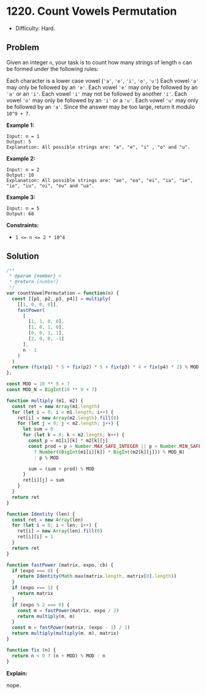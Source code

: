 # 1220. Count Vowels Permutation
- Difficulty: Hard.

## Problem

Given an integer `n`, your task is to count how many strings of length `n` can be formed under the following rules:

Each character is a lower case vowel (`'a'`, `'e'`, `'i'`, `'o'`, `'u'`)
Each vowel `'a'` may only be followed by an `'e'`.
Each vowel `'e'` may only be followed by an `'a'` or an `'i'`.
Each vowel `'i'` may not be followed by another `'i'`.
Each vowel `'o'` may only be followed by an `'i'` or a `'u'`.
Each vowel `'u'` may only be followed by an `'a'`.
Since the answer may be too large, return it modulo `10^9 + 7`.

**Example 1:**

```
Input: n = 1
Output: 5
Explanation: All possible strings are: "a", "e", "i" , "o" and "u".
```

**Example 2:**

```
Input: n = 2
Output: 10
Explanation: All possible strings are: "ae", "ea", "ei", "ia", "ie", "io", "iu", "oi", "ou" and "ua".
```

**Example 3:**

```
Input: n = 5
Output: 68
```

**Constraints:**

- `1 <= n <= 2 * 10^4`

## Solution

```javascript
/**
 * @param {number} n
 * @return {number}
 */
var countVowelPermutation = function(n) {
  const [[p1, p2, p3, p4]] = multiply(
    [[1, 0, 0, 0]],
    fastPower(
      [
        [1, 1, 0, 0],
        [1, 0, 1, 0],
        [0, 0, 1, 1],
        [2, 0, 0, -1]
      ],
      n - 1
    )
  )
  return (fix(p1) * 5 + fix(p2) * 5 + fix(p3) * 4 + fix(p4) * 2) % MOD
};

const MOD = 10 ** 9 + 7
const MOD_N = BigInt(10 ** 9 + 7)

function multiply (m1, m2) {
  const ret = new Array(m1.length)
  for (let i = 0; i < m1.length; i++) {
    ret[i] = new Array(m2.length).fill(0)
    for (let j = 0; j < m2.length; j++) {
      let sum = 0
      for (let k = 0; k < m2.length; k++) {
        const p = m1[i][k] * m2[k][j]
        const prod = p > Number.MAX_SAFE_INTEGER || p < Number.MIN_SAFE_INTEGER
          ? Number((BigInt(m1[i][k]) * BigInt(m2[k][j])) % MOD_N)
          : p % MOD

        sum = (sum + prod) % MOD
      }
      ret[i][j] = sum
    }
  }
  return ret
}

function Identity (len) {
  const ret = new Array(len)
  for (let i = 0; i < len; i++) {
    ret[i] = new Array(len).fill(0)
    ret[i][i] = 1
  }
  return ret
}

function fastPower (matrix, expo, cb) {
  if (expo === 0) {
    return Identity(Math.max(matrix.length, matrix[0].length))
  }
  if (expo === 1) {
    return matrix
  }
  if (expo % 2 === 0) {
    const m = fastPower(matrix, expo / 2)
    return multiply(m, m)
  }
  const m = fastPower(matrix, (expo - 1) / 2)
  return multiply(multiply(m, m), matrix)
}

function fix (n) {
  return n < 0 ? (n + MOD) % MOD : n
}
```

**Explain:**

nope.
